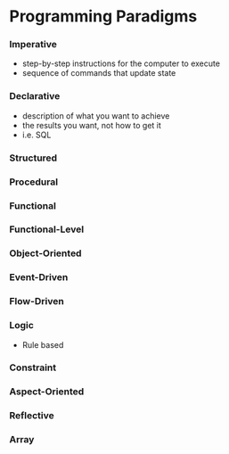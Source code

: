 # Programming Paradigms

### Imperative
* step-by-step instructions for the computer to execute
* sequence of commands that update state

### Declarative
* description of what you want to achieve
* the results you want, not how to get it
* i.e. SQL

### Structured

### Procedural

### Functional

### Functional-Level

### Object-Oriented

### Event-Driven

### Flow-Driven

### Logic
* Rule based

### Constraint

### Aspect-Oriented

### Reflective

### Array
